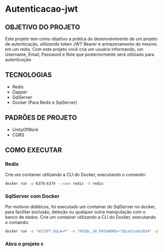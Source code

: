 # Autenticacao-jwt

## OBJETIVO DO PROJETO
Este projeto tem como objetivo a prática do desenvolvimento de um projeto de autenticação, utilizando token JWT Bearer e armazenamento do mesmo em um redis. Com este projeto você cria um usuário informando, um Username, Email, Password e Role que posteriormente será utilizado para autenticação

## TECNOLOGIAS
 - Redis
 - Dapper
 - SqlServer
 - Docker (Para Redis e SqlServer)

## PADRÕES DE PROJETO
 - UnityOfWork
 - CQRS

## COMO EXECUTAR

### Redis
Crie um container utilizando a CLI do Docker, executando o comando:

```bash
docker run -p 6379:6379 --name redis -d redis
```

### SqlServer com Docker

Por motivos didáticos, foi executado um container do SqlServer no docker, para facilitar exclusão, deleção ou qualquer outra manipulação com o banco de dados.
Crie um container utilizando a CLI do Docker, executando o comando:

```bash
docker run -e "ACCEPT_EULA=Y" -e "MSSQL_SA_PASSWORD=*SQLestudo2024" -p 14444:1433 --name sql-estudo --hostname sql-estudo -d mcr.microsoft.com/mssql/server:2022-latest
```

### Abra o projeto c